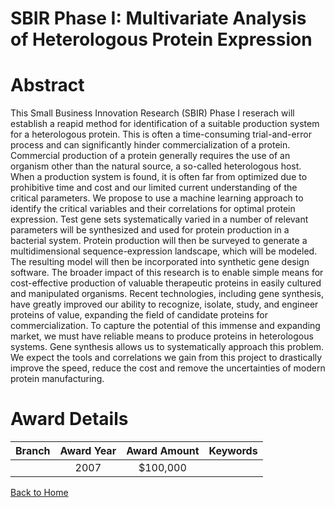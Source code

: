 
SBIR Phase I: Multivariate Analysis of Heterologous Protein Expression
======================================================================

# Abstract


This Small Business Innovation Research (SBIR) Phase I reserach will establish a reapid method for identification of a suitable production system for a heterologous protein.  This is often a time-consuming trial-and-error process and can significantly hinder commercialization of a protein.  Commercial production of a protein generally requires the use of an organism other than the natural source, a so-called heterologous host.  When a production system is found, it is often far from optimized due to prohibitive time and cost and our limited current understanding of the critical parameters.  We propose to use a machine learning approach to identify the critical variables and their correlations for optimal protein expression. Test gene sets systematically varied in a number of relevant parameters will be synthesized and used for protein production in a bacterial system.  Protein production will then be surveyed to generate a multidimensional sequence-expression landscape, which will be modeled. The resulting model will then be incorporated into synthetic gene design software.  The broader impact of this research is to enable simple means for cost-effective production of valuable therapeutic proteins in easily cultured and manipulated organisms. Recent technologies, including gene synthesis, have greatly improved our ability to recognize, isolate, study, and engineer proteins of value, expanding the field of candidate proteins for commercialization. To capture the potential of this immense and expanding market, we must have reliable means to produce proteins in heterologous systems.  Gene synthesis allows us to systematically approach this problem.  We expect the tools and correlations we gain from this project to drastically improve the speed, reduce the cost and remove the uncertainties of modern protein manufacturing.  

# Award Details

|Branch|Award Year|Award Amount|Keywords|
| :---: | :---: | :---: | :---: |
||2007|$100,000||
  
  


[Back to Home](https://github.com/chrischow/dod_sbir_awards/Reports/JT/#92)